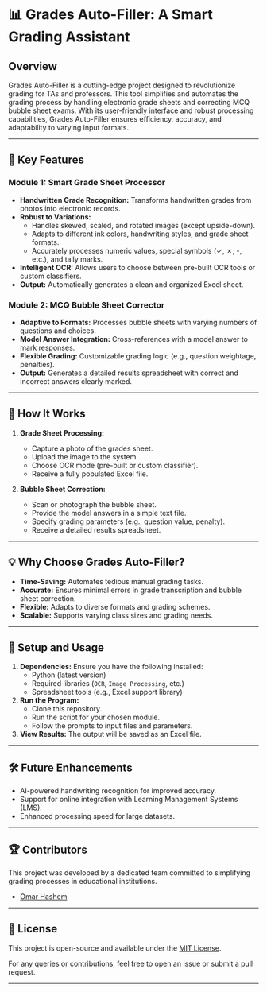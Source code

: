 # 📊 Grades Auto-Filler: A Smart Grading Assistant

## Overview
Grades Auto-Filler is a cutting-edge project designed to revolutionize grading for TAs and professors. This tool simplifies and automates the grading process by handling electronic grade sheets and correcting MCQ bubble sheet exams. With its user-friendly interface and robust processing capabilities, Grades Auto-Filler ensures efficiency, accuracy, and adaptability to varying input formats.

---

## 🌟 Key Features

### **Module 1: Smart Grade Sheet Processor**
- **Handwritten Grade Recognition:** Transforms handwritten grades from photos into electronic records.
- **Robust to Variations:**
    - Handles skewed, scaled, and rotated images (except upside-down).
    - Adapts to different ink colors, handwriting styles, and grade sheet formats.
    - Accurately processes numeric values, special symbols (✓, ✗, -, etc.), and tally marks.
- **Intelligent OCR:** Allows users to choose between pre-built OCR tools or custom classifiers.
- **Output:** Automatically generates a clean and organized Excel sheet.

### **Module 2: MCQ Bubble Sheet Corrector**
- **Adaptive to Formats:** Processes bubble sheets with varying numbers of questions and choices.
- **Model Answer Integration:** Cross-references with a model answer to mark responses.
- **Flexible Grading:** Customizable grading logic (e.g., question weightage, penalties).
- **Output:** Generates a detailed results spreadsheet with correct and incorrect answers clearly marked.

---

## 🚀 How It Works

1. **Grade Sheet Processing:**
    - Capture a photo of the grades sheet.
    - Upload the image to the system.
    - Choose OCR mode (pre-built or custom classifier).
    - Receive a fully populated Excel file.

2. **Bubble Sheet Correction:**
    - Scan or photograph the bubble sheet.
    - Provide the model answers in a simple text file.
    - Specify grading parameters (e.g., question value, penalty).
    - Receive a detailed results spreadsheet.

---

## 💡 Why Choose Grades Auto-Filler?

- **Time-Saving:** Automates tedious manual grading tasks.
- **Accurate:** Ensures minimal errors in grade transcription and bubble sheet correction.
- **Flexible:** Adapts to diverse formats and grading schemes.
- **Scalable:** Supports varying class sizes and grading needs.

---

## 🔧 Setup and Usage
1. **Dependencies:** Ensure you have the following installed:
    - Python (latest version)
    - Required libraries (`OCR`, `Image Processing`, etc.)
    - Spreadsheet tools (e.g., Excel support library)
2. **Run the Program:**
    - Clone this repository.
    - Run the script for your chosen module.
    - Follow the prompts to input files and parameters.
3. **View Results:** The output will be saved as an Excel file.

---

## 🛠️ Future Enhancements
- AI-powered handwriting recognition for improved accuracy.
- Support for online integration with Learning Management Systems (LMS).
- Enhanced processing speed for large datasets.

---

## 🏆 Contributors
This project was developed by a dedicated team committed to simplifying grading processes in educational institutions.
- [Omar Hashem](omarhashem80)
---

## 📜 License
This project is open-source and available under the [MIT License](LICENSE).

For any queries or contributions, feel free to open an issue or submit a pull request.

---
